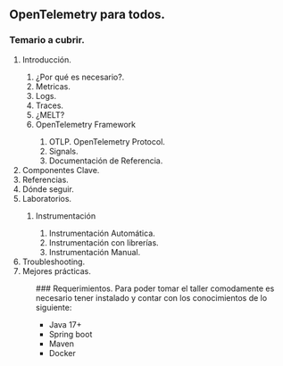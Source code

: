## OpenTelemetry para todos.
### Temario a cubrir.
<ol>
<li>Introducción.</li>
    <ol>
    <li>¿Por qué es necesario?.</li> 
    <li>Metricas.</li>
    <li>Logs.</li>
    <li>Traces.</li>
    <li>¿MELT?</li>
    <li>OpenTelemetry Framework</li>
    <ol>    
        <li>OTLP. OpenTelemetry Protocol.</li>
        <li>Signals.</li>
        <li>Documentación de Referencia.</li>
    </ol>    
    </ol>
<li>Componentes Clave.</li>
<li>Referencias.</li>
<li>Dónde seguir.</li>


<li>Laboratorios.</li>
<ol>
    <li>Instrumentación</li>
    <ol>
        <li>Instrumentación Automática. </li>
        <li>Instrumentación con librerías.</li>
        <li>Instrumentación Manual.</li>
    </ol>
</ol>
<li>Troubleshooting.</li>
<li>Mejores prácticas.</li>
<ol>
### Requerimientos.
Para poder tomar el taller comodamente es necesario tener instalado y contar con los conocimientos de lo siguiente:

* Java 17+
* Spring boot 
* Maven 
* Docker
